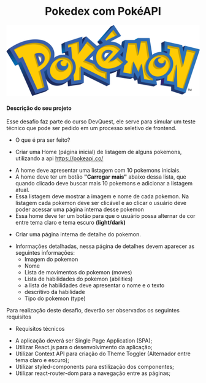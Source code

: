 <h1 align="center"> Pokedex com PokéAPI </h1>

<img  src="./public/pokemon.png" alt="imagem do nome 'Pokemon'"/>

#### Descrição do seu projeto

Esse desafio faz parte do curso DevQuest, ele serve para simular um teste técnico que pode ser pedido em um processo seletivo de frontend.

+ O que é pra ser feito?
 * Criar uma Home (página inicial) de listagem de alguns pokemons, utilizando a api https://pokeapi.co/
  + A home deve apresentar uma listagem com 10 pokemons iniciais.
  + A home deve ter um botão **"Carregar mais"** abaixo dessa lista, que quando clicado deve buscar mais 10 pokemons e adicionar a listagem atual.
  + Essa listagem deve mostrar a imagem e nome de cada pokemon. Na listagem cada pokemon deve ser clicável e ao clicar o usuário deve poder acessar uma página interna desse pokemon
  + Essa home deve ter um botão para que o usuário possa alternar de cor entre tema claro e tema escuro **(light/dark)**
 * Criar uma página interna de detalhe do pokemon.
  + Informações detalhadas, nessa página de detalhes devem aparecer as seguintes informações:
    * Imagem do pokemon
    * Nome
    * Lista de movimentos do pokemon (moves)
    * Lista de habilidades do pokemon (abilities)
    * a lista de habilidades deve apresentar o nome e o texto
    * descritivo da habilidade
    * Tipo do pokemon (type)
   
   Para realização deste desafio, deverão ser observados os seguintes requisitos

+ Requisitos técnicos
 * A aplicação deverá ser Single Page Application (SPA);
 * Utilizar React.js para o desenvolvimento da aplicação;
 * Utilizar Context API para criação do Theme Toggler (Alternador entre tema claro e escuro);
 *  Utilizar styled-components para estilização dos componentes;
 * Utilizar react-router-dom para a navegação entre as páginas;


<!-- Descrição do seu projeto;
Funcionalidades;
Como os usuários podem utilizá-lo;

Título e Imagem de capa;
Badges;
Índice;
Descrição do Projeto;
Status do Projeto;
Funcionalidades e Demonstração da Aplicação;
Acesso ao Projeto;
Tecnologias utilizadas;
Pessoas Contribuidoras;
Pessoas Desenvolvedoras do Projeto;
Licença. -->
